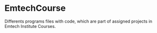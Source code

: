 # EmtechCourse
Differents programs files with code, which are part of assigned projects in Emtech Institute Courses.
